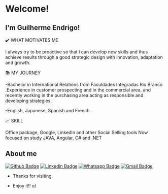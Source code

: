 <!-- <img align="right" width="400" height="400" src="blob:https://web.telegram.org/fdb57d87-4bf7-422a-993d-021f050baa63">
 -->
# Welcome!
 
## I'm Guilherme Endrigo!
 
✔️ WHAT MOTIVATES ME

I always try to be proactive so that I can develop new skills and thus achieve results through a good strategic design with innovation, adaptation and growth.

📚 MY JOURNEY

-Bachelor in International Relations from Faculdades Integradas Rio Branco
.Experience in customer prospecting and in the commercial area, and recently working in the purchasing area acting as responsible and developing strategies.

-English, Japanese, Spanish and French.

📈 SKILL

Office package, Google, LinkedIn and other Social Selling tools
Now focused on study JAVA, Angular, C# and .NET

 
## About me 
[![Github Badge](https://img.shields.io/badge/-Github-000?style=flat-square&logo=Github&logoColor=white&link=https://github.com/Guilherme-Endrigo/Guilherme-Endrigo)](https://github.com/Guilherme-Endrigo/Guilherme-Endrigo)
[![Linkedin Badge](https://img.shields.io/badge/-LinkedIn-blue?style=flat-square&logo=Linkedin&logoColor=white&link=https://www.linkedin.com/in/guilhermeendrigo/)](https://www.linkedin.com/in/guilhermeendrigo/)
[![Whatsapp Badge](https://img.shields.io/badge/-Whatsapp-4CA143?style=flat-square&labelColor=4CA143&logo=whatsapp&logoColor=white&link=https://api.whatsapp.com/send?phone=5511910879946&text=Ola!%20Vi%20seu%20perfil%20no%20github%20e%20gostaria%20de%20saber%20mais%20sobre%20suas%20habilidades%2C%20poderia%20me%20falar%20mais%20sobre%20voc%C3%AA%3F)](https://api.whatsapp.com/send?phone=5511910879946&text=Ola!%20Vi%20seu%20perfil%20no%20github%20e%20gostaria%20de%20saber%20mais%20sobre%20suas%20habilidades%2C%20poderia%20me%20falar%20mais%20sobre%20voc%C3%AA%3F)
[![Gmail Badge](https://img.shields.io/badge/-Gmail-c14438?style=flat-square&logo=Gmail&logoColor=white&link=mailto:endrigo.guilherme@hotmail.com)](mailto:endrigo.guilherme@hotmail.com)
 
- Thanks for visiting. 
 
- Enjoy it!! o/
